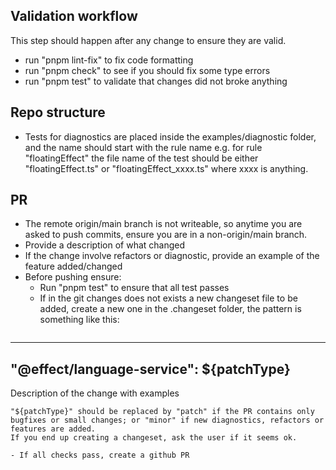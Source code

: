 ## Validation workflow
This step should happen after any change to ensure they are valid.
- run "pnpm lint-fix" to fix code formatting
- run "pnpm check" to see if you should fix some type errors
- run "pnpm test" to validate that changes did not broke anything

## Repo structure
- Tests for diagnostics are placed inside the examples/diagnostic folder, and the name should start with the rule name
  e.g. for rule "floatingEffect" the file name of the test should be either "floatingEffect.ts" or "floatingEffect_xxxx.ts" where xxxx is anything.

## PR
- The remote origin/main branch is not writeable, so anytime you are asked to push commits, ensure you are in a non-origin/main branch.
- Provide a description of what changed
- If the change involve refactors or diagnostic, provide an example of the feature added/changed
- Before pushing ensure:
  - Run "pnpm test" to ensure that all test passes
  - If in the git changes does not exists a new changeset file to be added, create a new one in the .changeset folder, the pattern is something like this:
  ```
---
"@effect/language-service": ${patchType}
---

Description of the change with examples
```
"${patchType}" should be replaced by "patch" if the PR contains only bugfixes or small changes; or "minor" if new diagnostics, refactors or features are added.
If you end up creating a changeset, ask the user if it seems ok.

- If all checks pass, create a github PR
